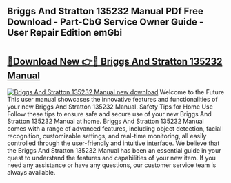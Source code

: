 ## Briggs And Stratton 135232 Manual PDf Free Download - Part-CbG Service Owner Guide - User Repair Edition emGbi

# <h2><a href="http://bc50418.oget.top/?id=Briggs+And+Stratton+135232+Manual">🔗Download New 👉🔴 Briggs And Stratton 135232 Manual</a></h2>

[![Briggs And Stratton 135232 Manual new download](https://i.imgur.com/5g1atiW.png)](http://bc50418.oget.top/?id=Briggs+And+Stratton+135232+Manual)
Welcome to the Future This user manual showcases the innovative features and functionalities of your new Briggs And Stratton 135232 Manual. Safety Tips for Home Use Follow these tips to ensure safe and secure use of your new Briggs And Stratton 135232 Manual at home. Briggs And Stratton 135232 Manual comes with a range of advanced features, including object detection, facial recognition, customizable settings, and real-time monitoring, all easily controlled through the user-friendly and intuitive interface. We believe that the Briggs And Stratton 135232 Manual has been an essential guide in your quest to understand the features and capabilities of your new item. If you need any assistance or have any questions, our customer service team is always available.
